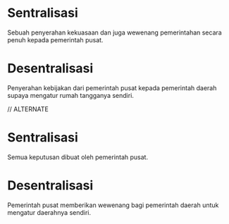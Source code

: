 # Sentralisasi
Sebuah penyerahan kekuasaan dan juga wewenang pemerintahan secara penuh kepada pemerintah pusat.

# Desentralisasi
Penyerahan kebijakan dari pemerintah pusat kepada pemerintah daerah supaya mengatur rumah tangganya sendiri.

// ALTERNATE

# Sentralisasi
Semua keputusan dibuat oleh pemerintah pusat.

# Desentralisasi
Pemerintah pusat memberikan wewenang bagi pemerintah daerah untuk mengatur daerahnya sendiri.